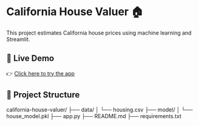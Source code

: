 
# California House Valuer 🏠

This project estimates California house prices using machine learning and Streamlit.

## 🔗 Live Demo

👉 [Click here to try the app](https://california-house-valuer-bnhdre2zfdrzrfh2wmirwe.streamlit.app/)

## 🧾 Project Structure
california-house-valuer/
├── data/
│ └── housing.csv
├── model/
│ └── house_model.pkl
├── app.py
├── README.md
├── requirements.txt
